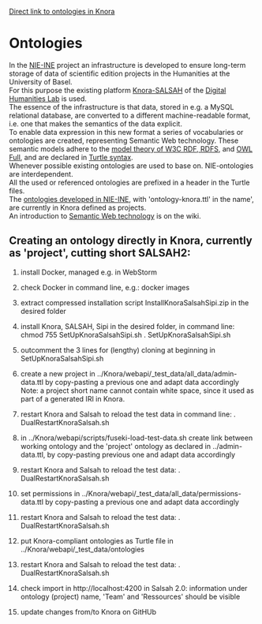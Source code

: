 [Direct link to ontologies in Knora](https://github.com/nie-ine/Knora/tree/develop/webapi/_test_data/ontologies)

# Ontologies
In the [NIE-INE](http://www.fee.unibas.ch/nie_ine.html) project an infrastructure is developed to ensure long-term storage of data of scientific edition projects in the Humanities at the University of Basel.  
For this purpose the existing platform [Knora-SALSAH](https://github.com/dhlab-basel/Knora) of the [Digital Humanities Lab](https://github.com/dhlab-basel) is used.  
The essence of the infrastructure is that data, stored in e.g. a MySQL relational database, are converted to a different machine-readable format, i.e. one that makes the semantics of the data explicit.  
To enable data expression in this new format a series of vocabularies or ontologies are created, representing Semantic Web technology. These semantic models adhere to the [model theory of W3C RDF, RDFS](https://www.w3.org/TR/2002/WD-rdf-mt-20020429/), and [OWL Full](https://www.w3.org/TR/owl-semantics/), and are declared in [Turtle syntax](https://www.w3.org/TR/turtle/).  
Whenever possible existing ontologies are used to base on. NIE-ontologies are interdependent.  
All the used or referenced ontologies are prefixed in a header in the Turtle files.  
The [ontologies developed in NIE-INE](https://github.com/nie-ine/Knora/tree/develop/webapi/_test_data/ontologies), with 'ontology-knora.ttl' in the name', are currently in Knora defined as projects.  
An introduction to [Semantic Web technology](https://github.com/nie-ine/Ontologies/wiki/Introduction-to-Semantic-Web-technology) is on the wiki.

## Creating an ontology directly in Knora, currently as 'project', cutting short SALSAH2:

1. install Docker, managed e.g. in WebStorm

2. check Docker in command line, e.g.:
	docker images

3. extract compressed installation script InstallKnoraSalsahSipi.zip in the desired folder

4. install Knora, SALSAH, Sipi in the desired folder, in command line:
	chmod 755 SetUpKnoraSalsahSipi.sh
	. SetUpKnoraSalsahSipi.sh

5. outcomment the 3 lines for (lengthy) cloning at beginning in SetUpKnoraSalsahSipi.sh

6. create a new project in ../Knora/webapi/_test_data/all_data/admin-data.ttl by copy-pasting a previous one and adapt data accordingly  
Note: a project short name cannot contain white space, since it used as part of a generated IRI in Knora.

7. restart Knora and Salsah to reload the test data in command line:
	. DualRestartKnoraSalsah.sh

8. in ../Knora/webapi/scripts/fuseki-load-test-data.sh create link between working ontology and the 'project' ontology as declared in ../admin-data.ttl, by copy-pasting previous one and adapt data accordingly

9. restart Knora and Salsah to reload the test data:
	. DualRestartKnoraSalsah.sh

10. set permissions in ../Knora/webapi/_test_data/all_data/permissions-data.ttl by copy-pasting a previous one and adapt data accordingly

11. restart Knora and Salsah to reload the test data:
	. DualRestartKnoraSalsah.sh

12. put Knora-compliant ontologies as Turtle file in ../Knora/webapi/_test_data/ontologies

13. restart Knora and Salsah to reload the test data:
	. DualRestartKnoraSalsah.sh

14. check import in http://localhost:4200 in Salsah 2.0: information under ontology (project) name, 'Team' and 'Ressources' should be visible

15. update changes from/to Knora on GitHUb
